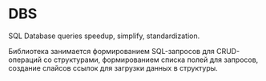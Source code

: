 # DBS
SQL Database queries speedup, simplify, standardization.

Библиотека занимается формированием SQL-запросов для CRUD-операций со структурами,
формированием списка полей для запросов, создание слайсов ссылок для загрузки данных в структуры.



